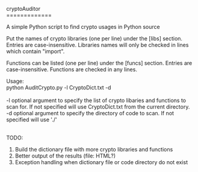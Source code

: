 cryptoAuditor<br>
=============<br>

A simple Python script to find crypto usages in Python source<br>


Put the names of crypto libraries (one per line) under the [libs] section.  Entries are case-insensitive.
Libraries names will only be checked in lines which contain "import".<br>

Functions can be listed (one per line) under the [funcs] section.  Entries are case-insensitive.  Functions are checked in any lines.<br>


Usage:<br>
python AuditCrypto.py -l CryptoDict.txt -d <codePath><br><br>
<t>-l optional argument to specify the list of crypto libaries and functions to scan for.  If not specified will use CryptoDict.txt from the current directory.<br>
<t>-d optional argument to specify the directory of code to scan.  If not specified will use './'<br><br>


TODO:<br>
  1) Build the dictionary file with more crypto libraries and functions<br>
  2) Better output of the results (file: HTML?)<br>
  3) Exception handling when dictionary file or code directory do not exist<br>




